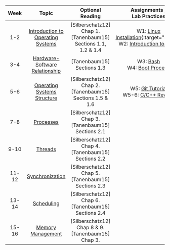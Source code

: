 |  Week |                                          Topic                                          |                           Optional Reading                          |                                                                       Assignments /  <br>Lab Practices                                                                      |
|:-----:|:---------------------------------------------------------------------------------------:|:-------------------------------------------------------------------:|:---------------------------------------------------------------------------------------------------------------------------------------------------------------------------:|
|  1-2  | [Introduction to Operating Systems](/cstopics/programming/operating-systems/0_intro_os) | [Silberschatz12] Chap 1. <br> [Tanenbaum15] Sections 1.1, 1.2 & 1.4 | W1: [Linux Installation](http://lmgtfy.com/?q=installing+ubuntu){:target="blank"} <br> W2: [Introduction to Linux](/cstopics/programming/operating-systems/0_z0_into_linux) |
|  3-4  |    [Hardware-Software Relationship](/cstopics/programming/operating-systems/1_hw-sw)    |                      [Tanenbaum15] Sections 1.3                     |                                                                    W3: [Bash]() <br> W4: [Boot Process]()                                                                   |
|  5-6  |  [Operating Systems Structure](/cstopics/programming/operating-systems/2_os_structure)  |    [Silberschatz12] Chap 2. <br> [Tanenbaum15] Sections 1.5 & 1.6   |                                                               W5: [Git Tutorial]() <br> W5-6: [C/C++ Review]()                                                              |
|  7-8  |             [Processes](/cstopics/programming/operating-systems/3_processes)            |       [Silberschatz12] Chap 3. <br> [Tanenbaum15] Sections 2.1      |                                                                                                                                                                             |
|  9-10 |               [Threads](/cstopics/programming/operating-systems/4_threads)              |       [Silberschatz12] Chap 4. <br> [Tanenbaum15] Sections 2.2      |                                                                                                                                                                             |
| 11-12 |            [Synchronization](/cstopics/programming/operating-systems/5_sync)            |       [Silberschatz12] Chap 5. <br> [Tanenbaum15] Sections 2.3      |                                                                                                                                                                             |
| 13-14 |            [Scheduling](/cstopics/programming/operating-systems/6_scheduling)           |       [Silberschatz12] Chap 6. <br> [Tanenbaum15] Sections 2.4      |                                                                                                                                                                             |
| 15-16 |          [Memory Management](/cstopics/programming/operating-systems/7_memory)          |       [Silberschatz12] Chap 8 & 9. <br> [Tanenbaum15] Chap 3.       |                                                                                                                                                                             |
